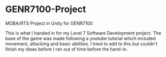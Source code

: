 # GENR7100-Project
MOBA/RTS Project in Unity for GENR7100

This is what I handed in for my Level 7 Software Development project.
The base of the game was made following a youtube tutorial which included movement, attacking and basic abilities.
I tried to add to this but couldn't finish my ideas before I ran out of time before the hand-in.
